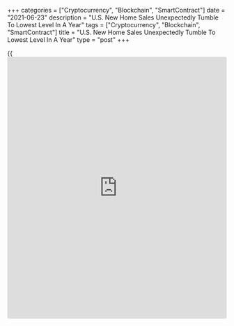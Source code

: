 +++
categories = ["Cryptocurrency", "Blockchain", "SmartContract"]
date = "2021-06-23"
description = "U.S. New Home Sales Unexpectedly Tumble To Lowest Level In A Year"
tags = ["Cryptocurrency", "Blockchain", "SmartContract"]
title = "U.S. New Home Sales Unexpectedly Tumble To Lowest Level In A Year"
type = "post"
+++

{{<iframe id="large-banner" src="https://www.bounty.group/#slide=20.0" width="100%" height="600" scrolling="no" style="border: 0px solid rgb(216, 221, 230); border-radius: 3px;">}}

A report released by the Commerce Department on Wednesday unexpectedly
showed another steep drop in new home sales in the U.S. in the month of
May.

The Commerce Department said new home sales tumbled by 5.9 percent to an
annual rate of 769,000 in May after plunging by 7.8 percent to a
downwardly revised rate of 817,000 in April.

The continued decrease surprised economists, who had expected new home
sales to climb 0.8 percent to a rate of 870,000 from the 863,000
originally reported for the previous month.

With the continued nosedive, new home sales fell to their lowest annual
rate since hitting 704,000 in May of last year.

Meanwhile, the report showed the median sales price of new houses sold
in May was a record high $374,400, up 2.5 percent from $365,300 in April
and up 18.1 percent from $317,100 a year ago.

The estimate of new houses for sale at the end of May was 330,000, which
represents 5.1 months of supply at the current sales rate. The months of
supply are up from 4.6 in April but down from 5.3 last May.

"More than a third of for-sale inventory is of homes where construction
hasn't yet started, and an above-average share of homes sold await the
start of construction," said Mahir Rasheed, U.S. Economist at Oxford
Economics.

"Both should keep a floor under new home construction over the long-term
even if the pace of sales eases," he added. "We look for new home sales
to be flat to lower over the balance of 2021."

On Tuesday, the National Association of Realtors released a separate
report showing existing home sales continued to decrease in May but by
less than economists had expected.

NAR said existing home sales slid by 0.9 percent to an annual rate of
5.80 million in May after tumbling by 2.7 percent to a rate of 5.85
million in April. Economists had expected existing home sales to slump
by 2.2 percent to a rate of 5.72 million.

Existing home sales have plummeted by 12.9 percent since January but are
still up by 44.6 percent compared to May of 2020.

For comments and feedback [contact](https://www.playgroundfx.com/contact/): editorial@rtt[news](https://www.letsplayfx.com/blog/forex-news-website/).com

[Economic News][1]

 **What parts of the world are seeing the best (and worst) economic
performances lately? Click[here][2] to check out our [Econ Scorecard][2]
and find out! See up-to-the-moment [ranking](https://www.playgroundfx.com/blog/crypto-exchange-ranking/)s for the best and worst
performers in [GDP][3], [unemployment rate][4], [inflation][5] and much
more.**

   1. www.rtt[news](https://www.letsplayfx.com/blog/forex-news-website/).com/Content/EconomicNews.aspx
   2. www.rtt[news](https://www.letsplayfx.com/blog/forex-news-website/).com/economic-scorecard/world-rank/unemployment-rate/highest-performance.aspx
   3. www.rtt[news](https://www.letsplayfx.com/blog/forex-news-website/).com/economic-scorecard/world-rank/GDP/highest-performance.aspx
   4. www.rtt[news](https://www.letsplayfx.com/blog/forex-news-website/).com/economic-scorecard/world-rank/unemployment-rate/lowest-performance.aspx
   5. www.rtt[news](https://www.letsplayfx.com/blog/forex-news-website/).com/economic-scorecard/world-rank/CPI/highest-performance.aspx